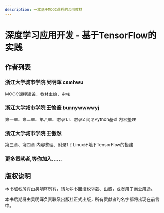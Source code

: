 ```yaml
---
description: 一本基于MOOC课程的众创教材
---
```


# 深度学习应用开发 - 基于TensorFlow的实践

## 作者列表

### 浙江大学城市学院 吴明晖 csmhwu

MOOC课程建设、教材主编、审核

### 浙江大学城市学院 王愉鉴 bunnywwwwyj

第一章、第二章、第八章、附录1.1、附录2 简明Python基础 内容整理

### 浙江大学城市学院 王傲然

第三章、第四章 内容整理、附录1.2 Linux环境下TensorFlow的搭建

### 更多贡献者,等你加入......

## 版权说明

本书版权所有由吴明晖所有，请勿非书面授权转载、出版，或者用于商业用途。

本书后期将由吴明晖负责联系出版社正式出版，所有贡献者的名字都将出现在前言中。

